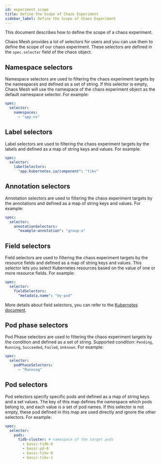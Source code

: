 ```yaml
---
id: experiment_scope
title: Define the Scope of Chaos Experiment
sidebar_label: Define the Scope of Chaos Experiment
---
```


This document describes how to define the scope of a chaos experiment.

Chaos Mesh provides a lot of selectors for users and you can use them to define the scope of our chaos experiment. 
These selectors are defined in the `spec.selector` field of the chaos object.

## Namespace selectors

Namespace selectors are used to filtering the chaos experiment targets by the namespaces and defined as a set of string. If this selector is empty, 
Chaos Mesh will use the namespace of the chaos experiment object as the default namespace selector. For example:

```yaml
spec: 
  selector:
    namespaces:
      - "app-ns"
```

## Label selectors

Label selectors are used to filtering the chaos experiment targets by the labels and defined as a map of string keys and values. For example:

```yaml
spec: 
  selector:
    labelSelectors:
      "app.kubernetes.io/component": "tikv"
```

## Annotation selectors

Annotation selectors are used to filtering the chaos experiment targets by the annotations and defined as a map of string keys and values. For example:

```yaml
spec: 
  selector:
    annotationSelectors:
      "example-annotation": "group-a"
```

## Field selectors 

Field selectors are used to filtering the chaos experiment targets by the resource fields and defined as a map of string keys and values. 
This selector lets you select Kubernetes resources based on the value of one or more resource fields. For example: 

```yaml
spec: 
  selector:
    fieldSelectors:
      "metadata.name": "my-pod"
```

More details about field selectors, you can refer to the [Kubernetes document](https://kubernetes.io/docs/concepts/overview/working-with-objects/field-selectors/).


## Pod phase selectors

Pod Phase selectors are used to filtering the chaos experiment targets by the condition and defined as a set of string. 
Supported condition: `Pending`, `Running`, `Succeeded`, `Failed`, `Unknown`. For example: 

```yaml
spec: 
  selector:
    podPhaseSelectors:
      - "Running"
```

## Pod selectors

Pod selectors specify specific pods and defined as a map of string keys and a set values. The key of this map defines the namespace which pods belong to, 
and each value is a set of pod names. If this selector is not empty, these pod defined in this map are used directly and ignore the other selectors. For example: 

```yaml
spec: 
  selector:
    pods:
      tidb-cluster: # namespace of the target pods
        - basic-tidb-0
        - basic-pd-0
        - basic-tikv-0
        - basic-tikv-1
```
